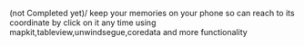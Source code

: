 (not Completed yet)/
keep your memories on your phone so can reach to its coordinate by  click on it any time 
using mapkit,tableview,unwindsegue,coredata and more functionality
